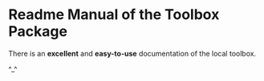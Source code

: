 # Readme Manual of the Toolbox Package

There is an **excellent** and **easy-to-use** documentation of the local toolbox.

^\_^
